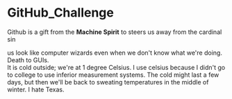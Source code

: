 # GitHub_Challenge
Github is a gift from the **Machine Spirit** to steers us away from the cardinal sin

us look like computer wizards even when we don't know what we're doing. Death to GUIs.  
It is cold outside; we're at 1 degree Celsius. I use celsius because I didn't go to college
to use inferior measurement systems. The cold might last a few days, but then we'll be back
to sweating temperatures in the middle of winter. I hate Texas.
